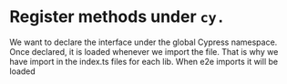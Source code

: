 # Register methods under `cy.`

We want to declare the interface under the global Cypress namespace. Once declared, it is loaded whenever we import the file. That is why we have import in the index.ts files for each lib. When e2e imports it will be loaded
